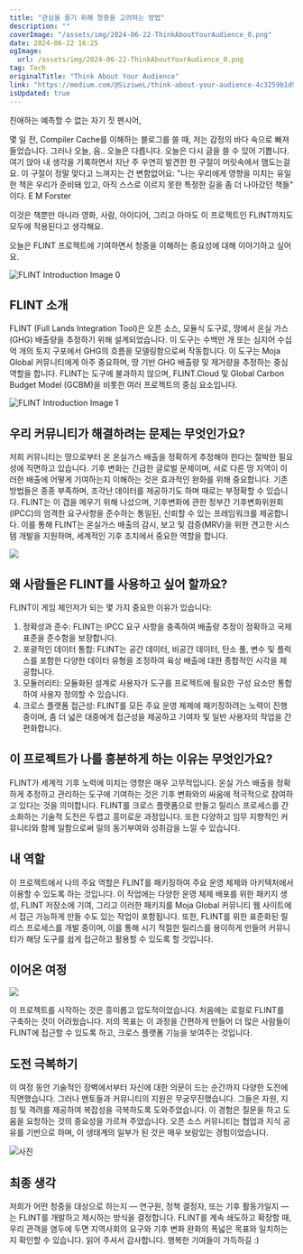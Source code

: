 ```yaml
---
title: "관심을 끌기 위해 청중을 고려하는 방법"
description: ""
coverImage: "/assets/img/2024-06-22-ThinkAboutYourAudience_0.png"
date: 2024-06-22 16:25
ogImage: 
  url: /assets/img/2024-06-22-ThinkAboutYourAudience_0.png
tag: Tech
originalTitle: "Think About Your Audience"
link: "https://medium.com/@SiziweL/think-about-your-audience-4c3259b1d9bd"
isUpdated: true
---
```






친애하는 예측할 수 없는 자기 짓 펜시어,

몇 일 전, Compiler Cache를 이해하는 블로그를 쓸 때, 저는 감정의 바다 속으로 빠져들었습니다. 그러나 오늘, 음.. 오늘은 다릅니다. 오늘은 다시 글을 쓸 수 있어 기쁩니다. 여기 앉아 내 생각을 기록하면서 지난 주 우연히 발견한 한 구절이 머릿속에서 맴도는걸요. 이 구절이 정말 맞다고 느껴지는 건 변함없어요: "나는 우리에게 영향을 미치는 유일한 책은 우리가 준비돼 있고, 아직 스스로 이르지 못한 특정한 길을 좀 더 나아갔던 책들" 이다. E M Forster

이것은 책뿐만 아니라 영화, 사람, 아이디어, 그리고 아마도 이 프로젝트인 FLINT까지도 모두에 적용된다고 생각해요.

오늘은 FLINT 프로젝트에 기여하면서 청중을 이해하는 중요성에 대해 이야기하고 싶어요.

<div class="content-ad"></div>


![FLINT Introduction Image 0](/assets/img/2024-06-22-ThinkAboutYourAudience_0.png)

## FLINT 소개

FLINT (Full Lands Integration Tool)은 오픈 소스, 모듈식 도구로, 땅에서 온실 가스(GHG) 배출량을 추정하기 위해 설계되었습니다. 이 도구는 수백만 개 또는 심지어 수십억 개의 토지 구포에서 GHG의 흐름을 모델링함으로써 작동합니다. 이 도구는 Moja Global 커뮤니티에게 아주 중요하며, 땅 기반 GHG 배출량 및 제거량을 추정하는 중심 역할을 합니다. FLINT는 도구에 불과하지 않으며, FLINT.Cloud 및 Global Carbon Budget Model (GCBM)을 비롯한 여러 프로젝트의 중심 요소입니다.

![FLINT Introduction Image 1](/assets/img/2024-06-22-ThinkAboutYourAudience_1.png)


<div class="content-ad"></div>

## 우리 커뮤니티가 해결하려는 문제는 무엇인가요?

저희 커뮤니티는 땅으로부터 온 온실가스 배출을 정확하게 추정해야 한다는 절박한 필요성에 직면하고 있습니다. 기후 변화는 긴급한 글로벌 문제이며, 서로 다른 땅 지역이 이러한 배출에 어떻게 기여하는지 이해하는 것은 효과적인 완화를 위해 중요합니다. 기존 방법들은 종종 부족하며, 조각난 데이터를 제공하기도 하며 때로는 부정확할 수 있습니다. FLINT는 이 갭을 메우기 위해 나섰으며, 기후변화에 관한 정부간 기후변화위원회(IPCC)의 엄격한 요구사항을 준수하는 통일된, 신뢰할 수 있는 프레임워크를 제공합니다. 이를 통해 FLINT는 온실가스 배출의 감시, 보고 및 검증(MRV)을 위한 견고한 시스템 개발을 지원하며, 세계적인 기후 조치에서 중요한 역할을 합니다.

<img src="/assets/img/2024-06-22-ThinkAboutYourAudience_2.png" />

## 왜 사람들은 FLINT를 사용하고 싶어 할까요?

<div class="content-ad"></div>

FLINT이 게임 체인저가 되는 몇 가지 중요한 이유가 있습니다:

1. 정확성과 준수: FLINT는 IPCC 요구 사항을 충족하여 배출량 추정이 정확하고 국제 표준을 준수함을 보장합니다.
2. 포괄적인 데이터 통합: FLINT는 공간 데이터, 비공간 데이터, 탄소 풀, 변수 및 플럭스를 포함한 다양한 데이터 유형을 조정하여 육상 배출에 대한 종합적인 시각을 제공합니다.
3. 모듈러리티: 모듈화된 설계로 사용자가 도구를 프로젝트에 필요한 구성 요소만 통합하여 사용자 정의할 수 있습니다.
4. 크로스 플랫폼 접근성: FLINT를 모든 주요 운영 체제에 패키징하려는 노력이 진행 중이며, 좀 더 넓은 대중에게 접근성을 제공하고 기여자 및 일반 사용자의 작업을 간편화합니다.

## 이 프로젝트가 나를 흥분하게 하는 이유는 무엇인가요?

FLINT가 세계적 기후 노력에 미치는 영향은 매우 고무적입니다. 온실 가스 배출을 정확하게 추정하고 관리하는 도구에 기여하는 것은 기후 변화와의 싸움에 적극적으로 참여하고 있다는 것을 의미합니다. FLINT를 크로스 플랫폼으로 만들고 릴리스 프로세스를 간소화하는 기술적 도전은 두렵고 흥미로운 과정입니다. 또한 다양하고 임무 지향적인 커뮤니티와 함께 일함으로써 일의 동기부여와 성취감을 느낄 수 있습니다.

<div class="content-ad"></div>

## 내 역할

이 프로젝트에서 나의 주요 역할은 FLINT를 패키징하여 주요 운영 체제와 아키텍처에서 이용할 수 있도록 하는 것입니다. 이 작업에는 다양한 운영 체제 배포를 위한 패키지 생성, FLINT 저장소에 기여, 그리고 이러한 패키지를 Moja Global 커뮤니티 웹 사이트에서 접근 가능하게 만들 수도 있는 작업이 포함됩니다. 또한, FLINT를 위한 표준화된 릴리스 프로세스를 개발 중이며, 이를 통해 시기 적절한 릴리스를 용이하게 만들어 커뮤니티가 해당 도구를 쉽게 접근하고 활용할 수 있도록 할 것입니다.

## 이어온 여정

<img src="/assets/img/2024-06-22-ThinkAboutYourAudience_3.png" />

<div class="content-ad"></div>

이 프로젝트를 시작하는 것은 흥미롭고 압도적이었습니다. 처음에는 로컬로 FLINT를 구축하는 것이 어려웠습니다. 저의 목표는 이 과정을 간편하게 만들어 더 많은 사람들이 FLINT에 접근할 수 있도록 하고, 크로스 플랫폼 기능을 보여주는 것입니다.

## 도전 극복하기

이 여정 동안 기술적인 장벽에서부터 자신에 대한 의문이 드는 순간까지 다양한 도전에 직면했습니다. 그러나 멘토들과 커뮤니티의 지원은 무궁무진했습니다. 그들은 자원, 지침 및 격려를 제공하여 복잡성을 극복하도록 도와주었습니다. 이 경험은 질문을 하고 도움을 요청하는 것의 중요성을 가르쳐 주었습니다. 오픈 소스 커뮤니티는 협업과 지식 공유를 기반으로 하며, 이 생태계의 일부가 된 것은 매우 보람있는 경험이었습니다.

![사진](/assets/img/2024-06-22-ThinkAboutYourAudience_4.png)

<div class="content-ad"></div>

## 최종 생각

저희가 어떤 청중을 대상으로 하는지 — 연구원, 정책 결정자, 또는 기후 활동가일지 — 는 FLINT를 개발하고 제시하는 방식을 결정합니다. FLINT를 계속 쇄도하고 확장할 때, 우리 관객을 염두에 두면 지역사회의 요구와 기후 변화 완화의 폭넓은 목표와 일치하는지 확인할 수 있습니다. 읽어 주셔서 감사합니다. 행복한 기여들이 가득하길 :)